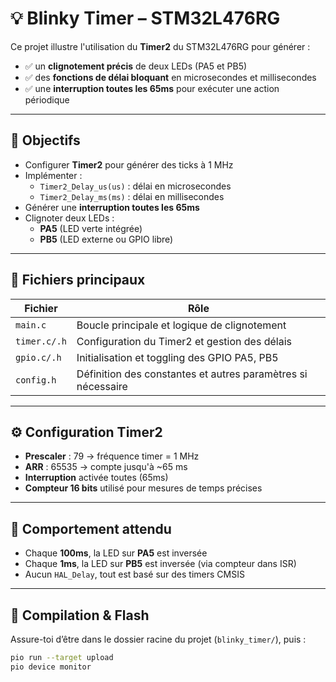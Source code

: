 # 💡 Blinky Timer – STM32L476RG

Ce projet illustre l'utilisation du **Timer2** du STM32L476RG pour générer :

- ✅ un **clignotement précis** de deux LEDs (PA5 et PB5)
- ✅ des **fonctions de délai bloquant** en microsecondes et millisecondes
- ✅ une **interruption toutes les 65ms** pour exécuter une action périodique

---

## 🎯 Objectifs

- Configurer **Timer2** pour générer des ticks à 1 MHz
- Implémenter :
  - `Timer2_Delay_us(us)` : délai en microsecondes
  - `Timer2_Delay_ms(ms)` : délai en millisecondes
- Générer une **interruption toutes les 65ms**
- Clignoter deux LEDs :
  - **PA5** (LED verte intégrée)
  - **PB5** (LED externe ou GPIO libre)

---

## 📁 Fichiers principaux

| Fichier              | Rôle |
|----------------------|------|
| `main.c`             | Boucle principale et logique de clignotement |
| `timer.c/.h`         | Configuration du Timer2 et gestion des délais |
| `gpio.c/.h`          | Initialisation et toggling des GPIO PA5, PB5 |
| `config.h`           | Définition des constantes et autres paramètres si nécessaire |

---

## ⚙️ Configuration Timer2

- **Prescaler** : 79 → fréquence timer = 1 MHz
- **ARR** : 65535 → compte jusqu'à ~65 ms
- **Interruption** activée toutes (65ms)
- **Compteur 16 bits** utilisé pour mesures de temps précises

---

## 🧪 Comportement attendu

- Chaque **100ms**, la LED sur **PA5** est inversée
- Chaque **1ms**, la LED sur **PB5** est inversée (via compteur dans ISR)
- Aucun `HAL_Delay`, tout est basé sur des timers CMSIS

---

## 🚀 Compilation & Flash

Assure-toi d’être dans le dossier racine du projet (`blinky_timer/`), puis :

```bash
pio run --target upload
pio device monitor

